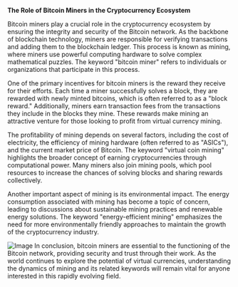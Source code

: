 **The Role of Bitcoin Miners in the Cryptocurrency Ecosystem**

Bitcoin miners play a crucial role in the cryptocurrency ecosystem by ensuring the integrity and security of the Bitcoin network. As the backbone of blockchain technology, miners are responsible for verifying transactions and adding them to the blockchain ledger. This process is known as mining, where miners use powerful computing hardware to solve complex mathematical puzzles. The keyword "bitcoin miner" refers to individuals or organizations that participate in this process.

One of the primary incentives for bitcoin miners is the reward they receive for their efforts. Each time a miner successfully solves a block, they are rewarded with newly minted bitcoins, which is often referred to as a "block reward." Additionally, miners earn transaction fees from the transactions they include in the blocks they mine. These rewards make mining an attractive venture for those looking to profit from virtual currency mining.

The profitability of mining depends on several factors, including the cost of electricity, the efficiency of mining hardware (often referred to as "ASICs"), and the current market price of Bitcoin. The keyword "virtual coin mining" highlights the broader concept of earning cryptocurrencies through computational power. Many miners also join mining pools, which pool resources to increase the chances of solving blocks and sharing rewards collectively.

Another important aspect of mining is its environmental impact. The energy consumption associated with mining has become a topic of concern, leading to discussions about sustainable mining practices and renewable energy solutions. The keyword "energy-efficient mining" emphasizes the need for more environmentally friendly approaches to maintain the growth of the cryptocurrency industry.


![Image](https://github.com/user-attachments/assets/b8266eee-691e-4ee1-99ef-bfa10d234fd4)
In conclusion, bitcoin miners are essential to the functioning of the Bitcoin network, providing security and trust through their work. As the world continues to explore the potential of virtual currencies, understanding the dynamics of mining and its related keywords will remain vital for anyone interested in this rapidly evolving field.